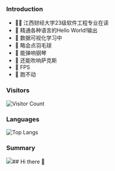 
### Introduction
- 🧑‍⚕️ 江西财经大学23级软件工程专业在读
- 👀 精通各种语言的Hello World!输出
- 🌱 数据可视化学习中
- 🏸 略会点羽毛球
- 🎹 能弹响钢琴
- 🎷 还能吹响萨克斯
- 🔫 FPS
- 🏃 跑不动

### Visitors
![Visitor Count](https://profile-counter.glitch.me/SersonZhang/count.svg)
### Languages
![Top Langs](
https://github-readme-stats.vercel.app/api/top-langs/?username=andrelau0622&layout=compact&theme=dark)
### Summary
![
](https://github-readme-stats.vercel.app/api?username=andrelau0622&show_icons=true&theme=dark)## Hi there 👋

<!--
**SerenZhang/SerenZhang** is a ✨ _special_ ✨ repository because its `README.md` (this file) appears on your GitHub profile.

Here are some ideas to get you started:

- 🔭 I’m currently working on ...
- 🌱 I’m currently learning ...
- 👯 I’m looking to collaborate on ...
- 🤔 I’m looking for help with ...
- 💬 Ask me about ...
- 📫 How to reach me: ...
- 😄 Pronouns: ...
- ⚡ Fun fact: ...
-->
